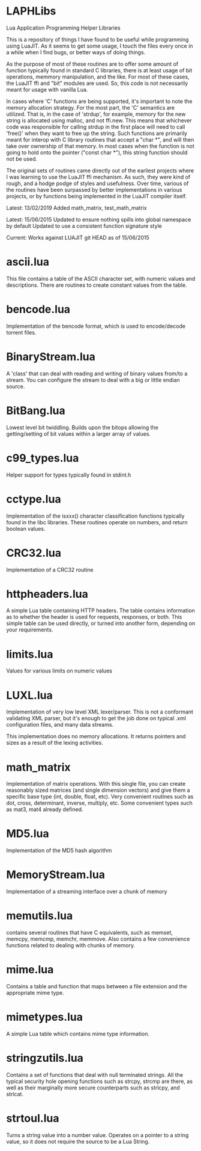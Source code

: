 LAPHLibs
========

Lua Application Programming Helper Libraries

This is a repository of things I have found to be useful
while programming using LuaJIT.  As it seems to get some usage, I touch the files every once in a while when I find bugs, or better ways of doing things.

As the purpose of most of these routines are to offer some amount of function typically found in standard C libraries, there is at least usage of bit operations, memmory manipulation, and the like.  For most of these cases, the LuaJIT ffi and "bit" modules are used.  So, this code is not necessarily meant for usage with vanilla Lua.

In cases where 'C' functions are being supported, it's important to note the memory allocation strategy.  For the most part, the 'C' semantics are utilized.  That is, in the case of 'strdup', for example, memory for the new string is allocated using malloc, and not ffi.new.  This means that whichever code was responsible for calling strdup in the first place will need to call 'free()' when they want to free up the string.  Such functions are primarily meant for interop with C library routines that accept a "char *", and will then take over ownership of that memory.  In most cases when the function is not going to hold onto the pointer ("const char *"), this string function should not be used.



The original sets of routines came directly out of the earliest projects where I was learning to use the LuaJIT ffi mechanism.  As such, they were kind of rough, and a hodge podge of styles and usefulness.  Over time, various of the routines have been surpassed by better implementations in various projects, or by functions being implemented in the LuaJIT compiler itself.

Latest: 13/02/2019
	Added math_matrix, test_math_matrix

Latest: 15/06/2015
	Updated to ensure nothing spills into global namespace by default
	Updated to use a consistent function signature style

Current: Works against LUAJIT git HEAD as of 15/06/2015


ascii.lua
=========
This file contains a table of the ASCII character set, with numeric values and descriptions.  There are routines to create constant values from the table.

bencode.lua
===========
Implementation of the bencode format, which is used to encode/decode torrent files.

BinaryStream.lua
================
A 'class' that can deal with reading and writing of binary values from/to a stream.  You can configure the stream to deal with a big or little endian source.

BitBang.lua
===========
Lowest level bit twiddling.  Builds upon the bitops
allowing the getting/setting of bit values within a larger
array of values.

c99_types.lua
=============
Helper support for types typically found in stdint.h

cctype.lua
==========
Implementation of the isxxx() character classification functions typically found in the libc libraries.  These routines operate on numbers, and return boolean values.

CRC32.lua
=========
Implementation of a CRC32 routine

httpheaders.lua
===============
A simple Lua table containing HTTP headers.  The table contains information as to whether the header is used for requests, responses, or both.  This simple table can be used directly, or turned into another form, depending on your requirements.

limits.lua
==========
Values for various limits on numeric values

LUXL.lua
========
Implementation of very low level XML lexer/parser.  This is not a conformant validating XML parser, but it's enough to get the job done on typical .xml configuration files, and many data streams.

This implementation does no memory allocations.  It returns pointers and sizes as a result of the lexing activities.

math_matrix
===========
Implementation of matrix operations.  With this single file, you can create reasonably sized matrices (and single dimension vectors) and give them a specific base type (int, double, float, etc).  Very convenient routines such as dot, cross, determinant, inverse, multiply, etc.  Some convenient types such as mat3, mat4 already defined.

MD5.lua
=======
Implementation of the MD5 hash algorithm

MemoryStream.lua
================
Implementation of a streaming interface over a chunk of memory

memutils.lua 
============
contains several routines that have
C equivalents, such as memset, memcpy, memcmp, memchr, memmove.  Also contains a few convenience functions related to dealing
with chunks of memory.

mime.lua
========
Contains a table and function that maps between a file extension and the appropriate mime type.

mimetypes.lua
=============
A simple Lua table which contains mime type information.

stringzutils.lua
================ 
Contains a set of functions that deal with 
null terminated strings.  All the typical security hole opening
functions such as strcpy, strcmp are there, as well as their 
marginally more secure counterparts such as strlcpy, and strlcat.

strtoul.lua
===========
Turns a string value into a number value.  Operates on a pointer to a string value, so it does not require the source to be a Lua String.

